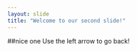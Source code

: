 ```yaml
---
layout: slide
title: "Welcome to our second slide!"
---
```

##nice one
Use the left arrow to go back!
